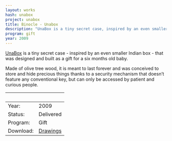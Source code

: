 ```yaml
---
layout: works
hash: unabox
project: unabox
title: Binocle - Unabox
description: "UnaBox is a tiny secret case, inspired by an even smaller Indian box, designed and built as a gift for a 6 months old baby. Made of olive tree wood..."
program: gift
year: 2009
---
```


[UnaBox](https://www.youtube.com/watch?v=MlnLVAajYLs) is a tiny secret case - inspired by an even smaller Indian box - that was designed and built as a gift for a six months old baby.

Made of olive tree wood, it is meant to last forever and was conceived to store and hide precious things thanks to a security mechanism that doesn’t feature any conventional key, but can only be accessed by patient and curious people.

|&nbsp;|&nbsp;|
|:----------|:--------------------------------------------------------------------------------------|
| Year:     | 2009|
| Status:   | Delivered|
| Program:  | Gift|
| Download: | [Drawings](https://www.dropbox.com/sh/742cise5viho1wd/AAAtBLwMZ1twmcFso4FYcqZfa?dl=0) |
